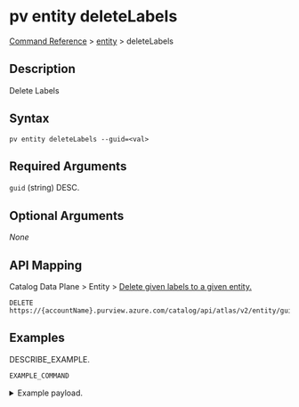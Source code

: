 # pv entity deleteLabels
[Command Reference](../../../README.md#command-reference) > [entity](./main.md) > deleteLabels

## Description
Delete Labels

## Syntax
```
pv entity deleteLabels --guid=<val>
```

## Required Arguments
`guid` (string)
DESC.

## Optional Arguments
*None*

## API Mapping
Catalog Data Plane > Entity > [Delete given labels to a given entity.](https://docs.microsoft.com/en-us/rest/api/purview/catalogdataplane/entity/delete-labels)
```
DELETE https://{accountName}.purview.azure.com/catalog/api/atlas/v2/entity/guid/{guid}/labels
```

## Examples
DESCRIBE_EXAMPLE.
```powershell
EXAMPLE_COMMAND
```
<details><summary>Example payload.</summary>
<p>

```json
PASTE_JSON_HERE
```
</p>
</details>